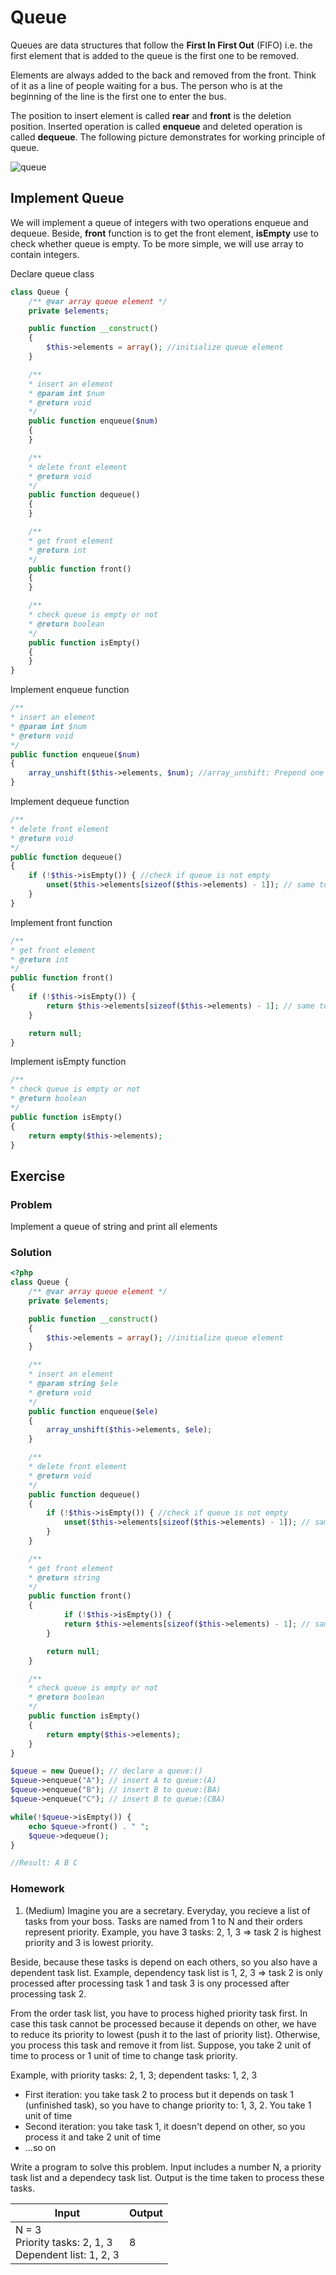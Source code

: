 # Queue
Queues are data structures that follow the **First In First Out** (FIFO) i.e. the first element that is added to the queue is the first one to be removed.

Elements are always added to the back and removed from the front. Think of it as a line of people waiting for a bus. The person who is at the beginning of the line is the first one to enter the bus.

The position to insert element is called **rear** and **front** is the deletion position. Inserted operation is called **enqueue** and deleted operation is called **dequeue**. The following picture demonstrates for working principle of queue.

![queue](./images/queue.png)

## Implement Queue

We will implement a queue of integers with two operations enqueue and dequeue. Beside, **front** function is to get the front element, **isEmpty** use to check whether queue is empty. To be more simple, we will use array to contain integers.

Declare queue class
```php
class Queue {
    /** @var array queue element */
    private $elements;

    public function __construct()
    {
        $this->elements = array(); //initialize queue element
    }

    /**
    * insert an element
    * @param int $num
    * @return void
    */
    public function enqueue($num)
    {
    }

    /**
    * delete front element
    * @return void
    */
    public function dequeue()
    {
    }

    /**
    * get front element
    * @return int
    */
    public function front()
    {
    }

    /**
    * check queue is empty or not
    * @return boolean
    */
    public function isEmpty()
    {
    }
}

```

Implement enqueue function
```php
/**
* insert an element
* @param int $num
* @return void
*/
public function enqueue($num)
{
    array_unshift($this->elements, $num); //array_unshift: Prepend one or more elements to the beginning of an array (https://www.php.net/manual/en/function.array-unshift.php)
}

```

Implement dequeue function
```php
/**
* delete front element
* @return void
*/
public function dequeue()
{
    if (!$this->isEmpty()) { //check if queue is not empty
        unset($this->elements[sizeof($this->elements) - 1]); // same to pop function in stack
    }
}

```

Implement front function
```php
/**
* get front element
* @return int
*/
public function front()
{
    if (!$this->isEmpty()) {
        return $this->elements[sizeof($this->elements) - 1]; // same to top function in stack
    }

    return null;
}

```

Implement isEmpty function
```php
/**
* check queue is empty or not
* @return boolean
*/
public function isEmpty()
{
    return empty($this->elements);
}

```

## Exercise
### Problem
Implement a queue of string and print all elements
### Solution
```php
<?php
class Queue {
    /** @var array queue element */
    private $elements;

    public function __construct()
    {
        $this->elements = array(); //initialize queue element
    }

    /**
    * insert an element
    * @param string $ele
    * @return void
    */
    public function enqueue($ele)
    {
        array_unshift($this->elements, $ele); 
    }

    /**
    * delete front element
    * @return void
    */
    public function dequeue()
    {
        if (!$this->isEmpty()) { //check if queue is not empty
            unset($this->elements[sizeof($this->elements) - 1]); // same to pop function in stack
        }
    }

    /**
    * get front element
    * @return string
    */
    public function front()
    {
            if (!$this->isEmpty()) {
            return $this->elements[sizeof($this->elements) - 1]; // same to top function in stack
        }

        return null;
    }

    /**
    * check queue is empty or not
    * @return boolean
    */
    public function isEmpty()
    {
        return empty($this->elements);
    }
}

$queue = new Queue(); // declare a queue:()
$queue->enqueue("A"); // insert A to queue:(A) 
$queue->enqueue("B"); // insert B to queue:(BA)
$queue->enqueue("C"); // insert B to queue:(CBA)

while(!$queue->isEmpty()) {
    echo $queue->front() . " ";
    $queue->dequeue();
}

//Result: A B C

```


### Homework
1. (Medium) Imagine you are a secretary. Everyday, you recieve a list of tasks from your boss. Tasks are named from 1 to N and their orders represent priority. 
Example, you have 3 tasks: 2, 1, 3 => task 2 is highest priority and 3 is lowest priority.

Beside, because these tasks is depend on each others, so you also have a dependent task list. Example, dependency task list is 1, 2, 3 => task 2 is only processed after processing task 1 and task 3 is ony processed after processing task 2.

From the order task list, you have to process highed priority task first. In case this task cannot be processed because it depends on other, we have to reduce its priority to lowest (push it to the last of priority list). Otherwise, you process this task and remove it from list. Suppose, you take 2 unit of time to process or 1 unit of time to change task priority.

Example, with priority tasks: 2, 1, 3; dependent tasks: 1, 2, 3
- First iteration: you take task 2 to process but it depends on task 1 (unfinished task), so you have to change priority to: 1, 3, 2. You take 1 unit of time
- Second iteration: you take task 1, it doesn't depend on other, so you process it and take 2 unit of time
- ...so on

Write a program to solve this problem. Input includes a number N, a priority task list and a dependecy task list. Output is the time taken to process these tasks.

|Input|Output|
|-----|------|
|N = 3 <br> Priority tasks: 2, 1, 3 <br> Dependent list: 1, 2, 3|8|